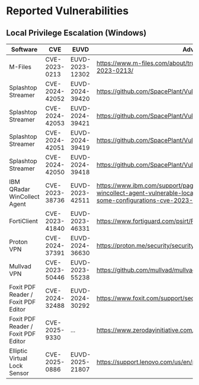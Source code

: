 # Reported Vulnerabilities
## Local Privilege Escalation (Windows) 
 | Software | CVE | EUVD | Advisory |
 | --- | --- | --- | --- |
 | M-Files | CVE-2023-0213 | EUVD-2023-12302 | https://www.m-files.com/about/trust-center/security-advisories/cve-2023-0213/ |
 | Splashtop Streamer | CVE-2024-42052 | EUVD-2024-39420 | https://github.com/SpacePlant/Vulns/blob/main/Advisories/2024/1.md |
 | Splashtop Streamer | CVE-2024-42053 | EUVD-2024-39421 | https://github.com/SpacePlant/Vulns/blob/main/Advisories/2024/2.md |
 | Splashtop Streamer | CVE-2024-42051 | EUVD-2024-39419 | https://github.com/SpacePlant/Vulns/blob/main/Advisories/2024/3.md |
 | Splashtop Streamer | CVE-2024-42050 | EUVD-2024-39418 | https://github.com/SpacePlant/Vulns/blob/main/Advisories/2024/4.md |
 | IBM QRadar WinCollect Agent | CVE-2023-38736 | EUVD-2023-42511 | https://www.ibm.com/support/pages/security-bulletin-ibm-qradar-wincollect-agent-vulnerable-local-escalation-privilege-attack-some-configurations-cve-2023-38736 |
 | FortiClient | CVE-2023-41840 | EUVD-2023-46331 | https://www.fortiguard.com/psirt/FG-IR-23-274 |
 | Proton VPN | CVE-2024-37391 | EUVD-2024-36630 | https://proton.me/security/security-advisories |
 | Mullvad VPN | CVE-2023-50446 | EUVD-2023-55238 | https://github.com/mullvad/mullvadvpn-app/pull/5398 |
 | Foxit PDF Reader / Foxit PDF Editor | CVE-2024-32488 | EUVD-2024-30292 | https://www.foxit.com/support/security-bulletins.html |
 | Foxit PDF Reader / Foxit PDF Editor | CVE-2025-9330 | ... | https://www.zerodayinitiative.com/advisories/ZDI-25-870/ |
 | Elliptic Virtual Lock Sensor | CVE-2025-0886 | EUVD-2025-21807 | https://support.lenovo.com/us/en/product_security/LEN-182738 |
